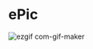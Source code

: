 # ePic
![ezgif com-gif-maker](https://user-images.githubusercontent.com/84239317/190363840-189a7c24-8faa-42f8-9696-06ac12792d83.gif)
